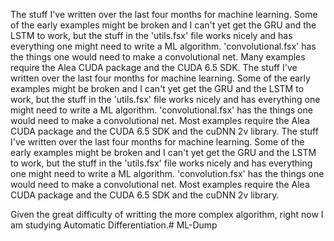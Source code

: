 The stuff I've written over the last four months for machine learning. Some of the early examples might be broken and I can't yet get the GRU and the LSTM to work, but the stuff in the 'utils.fsx' file works nicely and has everything one might need to write a ML algorithm. 'convolutional.fsx' has the things one would need to make a convolutional net. Many examples require the Alea CUDA package and the CUDA 6.5 SDK.
The stuff I've written over the last four months for machine learning. Some of the early examples might be broken and I can't yet get the GRU and the LSTM to work, but the stuff in the 'utils.fsx' file works nicely and has everything one might need to write a ML algorithm. 'convolutional.fsx' has the things one would need to make a convolutional net. Most examples require the Alea CUDA package and the CUDA 6.5 SDK and the cuDNN 2v library.
The stuff I've written over the last four months for machine learning. Some of the early examples might be broken and I can't yet get the GRU and the LSTM to work, but the stuff in the 'utils.fsx' file works nicely and has everything one might need to write a ML algorithm. 'convolution.fsx' has the things one would need to make a convolutional net. Most examples require the Alea CUDA package and the CUDA 6.5 SDK and the cuDNN 2v library.

Given the great difficulty of writting the more complex algorithm, right now I am studying Automatic Differentiation.# ML-Dump 
